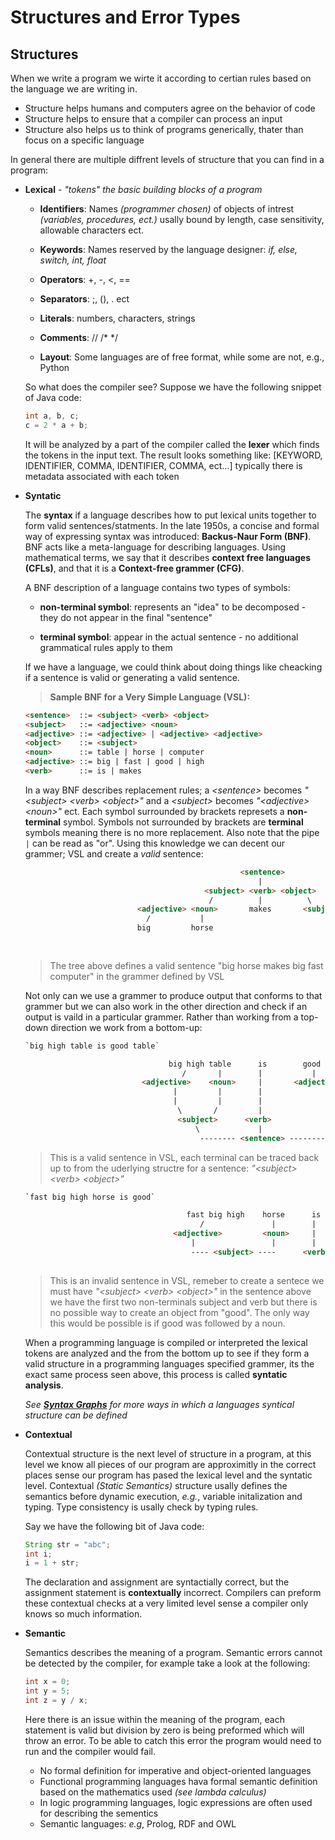 # Structures and Error Types

## Structures

When we write a program we wirte it according to certian rules based on the language we are writing in. 

- Structure helps humans and computers agree on the behavior of code
- Structure helps to ensure that a compiler can process an input
- Structure also helps us to think of programs generically, thater than focus on a specific language

In general there are multiple diffrent levels of structure that you can find in a program:

- **Lexical** - *"tokens" the basic building blocks of a program*

    - **Identifiers**: Names *(programmer chosen)* of objects of intrest *(variables, procedures, ect.)* usally bound by 
    length, case sensitivity, allowable characters ect.

    - **Keywords**: Names reserved by the language designer: *if, else, switch, int, float* 
    - **Operators**: +, -, <, ==
    - **Separators**: ;, (), . ect
    - **Literals**: numbers, characters, strings
    - **Comments**: // /* */
    - **Layout**: Some languages are of free format, while some are not, e.g., Python

    So what does the compiler see? Suppose we have the following snippet of Java code:
    ```Java
    int a, b, c;
    c = 2 * a + b;
    ```
    It will be analyzed by a part of the compiler called the **lexer** which finds the tokens in the input text. The result looks something like: [KEYWORD, IDENTIFIER, COMMA, IDENTIFIER, COMMA, ect...] typically there is metadata associated with each token

- **Syntatic**

    The **syntax** if a language describes how to put lexical units together to form valid sentences/statments. In the late 1950s, a concise and formal way of expressing syntax was introduced: **Backus-Naur Form (BNF)**. BNF acts like a meta-language for describing languages. Using mathematical terms, we say that it describes **context free languages (CFLs)**, and that it is a **Context-free grammer (CFG)**.

    A BNF description of a language contains two types of symbols:
    
    - **non-terminal symbol**: represents an "idea" to be decomposed - they do not appear in the final "sentence"

    - **terminal symbol**: appear in the actual sentence - no additional grammatical rules apply to them

    If we have a language, we could think about doing things like cheacking if a sentence is valid or generating a valid sentence. 

    > **Sample BNF for a Very Simple Language (VSL):**

    ```html
    <sentence>  ::= <subject> <verb> <object>
    <subject>   ::= <adjective> <noun>
    <adjective> ::= <adjective> | <adjective> <adjective>
    <object>    ::= <subject>
    <noun>      ::= table | horse | computer
    <adjective> ::= big | fast | good | high
    <verb>      ::= is | makes  
    ```
    In a way BNF describes replacement rules; a *\<sentence\>* becomes *"\<subject\> \<verb\> \<object\>"* and a *\<subject\>* becomes  *"\<adjective\> \<noun\>"* ect. Each symbol surrounded by brackets represets a **non-terminal** symbol. Symbols not surrounded by brackets are **terminal** symbols meaning there is no more replacement. Also note that the pipe `|` can be read as "or". Using this knowledge we can decent our grammer; VSL and create a *valid* sentence:

    ```html
                                                    <sentence>
                                                        |
                                            <subject> <verb> <object>
                                             /          |          \
                             <adjective> <noun>       makes       <subject>
                               /           |                             \
                             big         horse                          <adjective> <noun>
                                                                             |          \
                                                                          big fast    computer
    ``` 
    > The tree above defines a valid sentence "big horse makes big fast computer" in the grammer defined by VSL

    Not only can we use a grammer to produce output that conforms to that grammer but we can also work in the other direction and check if an output is vaild in a particular grammer. Rather than working from a top-down direction we work from a bottom-up:

    ```html
    `big high table is good table`

                                    big high table      is        good          table 
                                       /       |        |           |             \
                              <adjective>    <noun>     |       <adjective>      <noun>
                                     |         |        |               \         /
                                     |         |        |                <subject> 
                                      \       /         |                   |
                                      <subject>      <verb>             <object>
                                          \             |                   /
                                           -------- <sentence> -------------
    ```
    > This is a valid sentence in VSL, each terminal can be traced back up to from the uderlying structre for a sentence: *"\<subject\> \<verb\> \<object\>"*

    ```html
    `fast big high horse is good`

                                        fast big high    horse      is      good
                                           /               |        |          \
                                     <adjective>         <noun>     |         <adjective>
                                         |                 |        |
                                         ---- <subject> ----      <verb>                
                         
    ```
    > This is an invalid sentence in VSL, remeber to create a sentece we must have *"\<subject\> \<verb\> \<object\>"* in the sentence above we have the first two non-terminals subject and verb but there is no possible way to create an object from "good". The only way this would be possible is if good was followed by a noun.

    When a programming language is compiled or interpreted the lexical tokens are analyzed and the from the bottom up to see if they form a valid structure in a programming languages specified grammer, its the exact same process seen above, this process is called **syntatic analysis**.

    *See **[Syntax Graphs](https://github.com/H-ANSEN/CSE240/blob/master/M1/SyntaxGraphs.md)** for more ways in which a languages syntical structure can be defined*

- **Contextual**
    
    Contextual structure is the next level of structure in a program, at this level we know all pieces of our program are approximitly in the correct places sense our program has pased the lexical level and the syntatic level. Contextual *(Static Semantics)* structure usally defines the semantics before dynamic execution, *e.g.*,  variable initalization and typing. Type consistency is usally check by typing rules.

    Say we have the following bit of Java code:

    ```Java
    String str = "abc";
    int i;
    i = 1 + str;
    ```
    
    The declaration and assignment are syntactially correct, but the assignment statement is **contextually** incorrect. Compilers can preform these contextual checks at a very limited level sense a compiler only knows so much information.

- **Semantic**

    Semantics describes the meaning of a program. Semantic errors cannot be detected by the compiler, for example take a look at the following:

    ```Java
    int x = 0;
    int y = 5;
    int z = y / x;
    ```

    Here there is an issue within the meaning of the program, each statement is valid but division by zero is being preformed which will throw an error. To be able to catch this error the program would need to run and the compiler would fail.

    - No formal definition for imperative and object-oriented languages
    - Functional programming languages hava formal semantic definition based on the mathematics used *(see lambda calculus)*
    - In logic programming languages, logic expressions are often used for describing the sementics
    - Semantic languages: *e.g*, Prolog, RDF and OWL